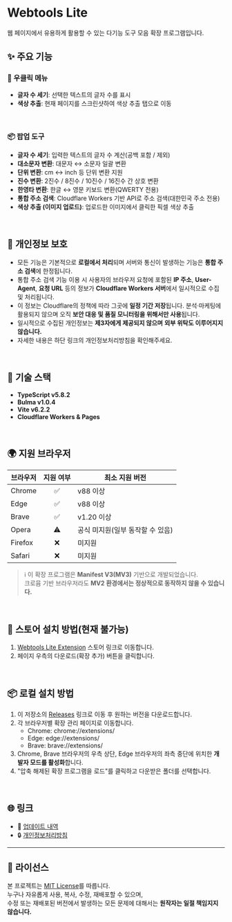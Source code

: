 <!-- markdownlint-disable MD033 -->

# Webtools Lite

웹 페이지에서 유용하게 활용할 수 있는 다기능 도구 모음 확장 프로그램입니다.

## ✨ 주요 기능

### 📌 우클릭 메뉴

- **글자 수 세기**: 선택한 텍스트의 글자 수를 표시
- **색상 추출**: 현재 페이지를 스크린샷하여 색상 추출 탭으로 이동

<br />

### 📦 팝업 도구

- **글자 수 세기**: 입력한 텍스트의 글자 수 계산(공백 포함 / 제외)
- **대소문자 변환**: 대문자 ↔ 소문자 일괄 변환
- **단위 변환**: cm ↔ inch 등 단위 변환 지원
- **진수 변환**: 2진수 / 8진수 / 10진수 / 16진수 간 상호 변환
- **한영타 변환**: 한글 ↔ 영문 키보드 변환(QWERTY 전용)
- **통합 주소 검색**: Cloudflare Workers 기반 API로 주소 검색(대한민국 주소 전용)
- **색상 추출 (이미지 업로드)**: 업로드한 이미지에서 클릭한 픽셀 색상 추출

<br />

## 🔐 개인정보 보호

- 모든 기능은 기본적으로 **로컬에서 처리**되며 서버와 통신이 발생하는 기능은 **통합 주소 검색**에 한정됩니다.
- 통합 주소 검색 기능 이용 시 사용자의 브라우저 요청에 포함된 **IP 주소**, **User-Agent**, **요청 URL** 등의 정보가 **Cloudflare Workers 서버**에서 일시적으로 수집 및 처리됩니다.
- 이 정보는 Cloudflare의 정책에 따라 그곳에 **일정 기간 저장**됩니다. 분석·마케팅에 활용되지 않으며 오직 **보안 대응 및 품질 모니터링을 위해서만 사용**됩니다.
- 일시적으로 수집된 개인정보는 **제3자에게 제공되지 않으며** **외부 위탁도 이루어지지 않습니다.**
- 자세한 내용은 하단 링크의 개인정보처리방침을 확인해주세요.

<br />

## 🔧 기술 스택

- **TypeScript v5.8.2**
- **Bulma v1.0.4**
- **Vite v6.2.2**
- **Cloudflare Workers & Pages**

<br />

## 🌍 지원 브라우저

| 브라우저 | 지원 여부                    | 최소 지원 버전                   |
| -------- | ---------------------------- | -------------------------------- |
| Chrome   | <div align="center">✅</div> | v88 이상                         |
| Edge     | <div align="center">✅</div> | v88 이상                         |
| Brave    | <div align="center">✅</div> | v1.20 이상                       |
| Opera    | <div align="center">⚠️</div> | 공식 미지원(일부 동작할 수 있음) |
| Firefox  | <div align="center">❌</div> | 미지원                           |
| Safari   | <div align="center">❌</div> | 미지원                           |

> ℹ️ 이 확장 프로그램은 **Manifest V3(MV3)** 기반으로 개발되었습니다.  
> 크로뮴 기반 브라우저라도 **MV2 환경에서는 정상적으로 동작하지 않을 수 있습니다.**

<br />

## 🧩 스토어 설치 방법(현재 불가능)

1. [Webtools Lite Extension](https://chromewebstore.google.com/?hl=ko) 스토어 링크로 이동합니다.
2. 페이지 우측의 다운로드(확장 추가) 버튼을 클릭합니다.

<br />

## 📦 로컬 설치 방법

1. 이 저장소의 [Releases](https://github.com/ProjectWJ/webtools_lite_extension) 링크로 이동 후 원하는 버전을 다운로드합니다.
2. 각 브라우저별 확장 관리 페이지로 이동합니다.
   - Chrome: chrome://extensions/
   - Edge: edge://extensions/
   - Brave: brave://extensions/
3. Chrome, Brave 브라우저의 우측 상단, Edge 브라우저의 좌측 중단에 위치한 **개발자 모드를 활성화**합니다.
4. "압축 해제된 확장 프로그램을 로드"를 클릭하고 다운받은 폴더를 선택합니다.

<br />

## 🌐 링크

- 📝 [업데이트 내역](https://github.com/ProjectWJ/webtools_lite_extension/blob/main/changelog.md)
- 🔒 [개인정보처리방침](https://webtools-docs.projectwj.uk/privacy)

---

## 📜 라이선스

본 프로젝트는 [MIT License](./LICENSE)를 따릅니다.  
누구나 자유롭게 사용, 복사, 수정, 재배포할 수 있으며,  
수정 또는 재배포된 버전에서 발생하는 모든 문제에 대해서는 **원작자는 일절 책임지지 않습니다.**
